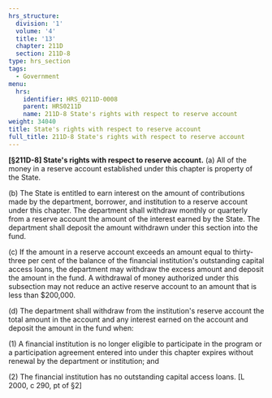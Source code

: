 ```yaml
---
hrs_structure:
  division: '1'
  volume: '4'
  title: '13'
  chapter: 211D
  section: 211D-8
type: hrs_section
tags:
  - Government
menu:
  hrs:
    identifier: HRS_0211D-0008
    parent: HRS0211D
    name: 211D-8 State's rights with respect to reserve account
weight: 34040
title: State's rights with respect to reserve account
full_title: 211D-8 State's rights with respect to reserve account
---
```

**[§211D-8] State's rights with respect to reserve account.** (a) All of the money in a reserve account established under this chapter is property of the State.

(b) The State is entitled to earn interest on the amount of contributions made by the department, borrower, and institution to a reserve account under this chapter. The department shall withdraw monthly or quarterly from a reserve account the amount of the interest earned by the State. The department shall deposit the amount withdrawn under this section into the fund.

(c) If the amount in a reserve account exceeds an amount equal to thirty-three per cent of the balance of the financial institution's outstanding capital access loans, the department may withdraw the excess amount and deposit the amount in the fund. A withdrawal of money authorized under this subsection may not reduce an active reserve account to an amount that is less than $200,000.

(d) The department shall withdraw from the institution's reserve account the total amount in the account and any interest earned on the account and deposit the amount in the fund when:

(1) A financial institution is no longer eligible to participate in the program or a participation agreement entered into under this chapter expires without renewal by the department or institution; and

(2) The financial institution has no outstanding capital access loans. [L 2000, c 290, pt of §2]